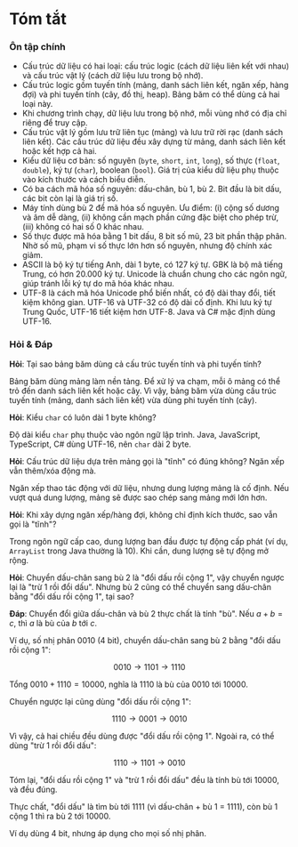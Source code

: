 # Tóm tắt

### Ôn tập chính

- Cấu trúc dữ liệu có hai loại: cấu trúc logic (cách dữ liệu liên kết với nhau) và cấu trúc vật lý (cách dữ liệu lưu trong bộ nhớ).
- Cấu trúc logic gồm tuyến tính (mảng, danh sách liên kết, ngăn xếp, hàng đợi) và phi tuyến tính (cây, đồ thị, heap). Bảng băm có thể dùng cả hai loại này.
- Khi chương trình chạy, dữ liệu lưu trong bộ nhớ, mỗi vùng nhớ có địa chỉ riêng để truy cập.
- Cấu trúc vật lý gồm lưu trữ liên tục (mảng) và lưu trữ rời rạc (danh sách liên kết). Các cấu trúc dữ liệu đều xây dựng từ mảng, danh sách liên kết hoặc kết hợp cả hai.
- Kiểu dữ liệu cơ bản: số nguyên (`byte`, `short`, `int`, `long`), số thực (`float`, `double`), ký tự (`char`), boolean (`bool`). Giá trị của kiểu dữ liệu phụ thuộc vào kích thước và cách biểu diễn.
- Có ba cách mã hóa số nguyên: dấu-chân, bù 1, bù 2. Bit đầu là bit dấu, các bit còn lại là giá trị số.
- Máy tính dùng bù 2 để mã hóa số nguyên. Ưu điểm: (i) cộng số dương và âm dễ dàng, (ii) không cần mạch phần cứng đặc biệt cho phép trừ, (iii) không có hai số 0 khác nhau.
- Số thực được mã hóa bằng 1 bit dấu, 8 bit số mũ, 23 bit phần thập phân. Nhờ số mũ, phạm vi số thực lớn hơn số nguyên, nhưng độ chính xác giảm.
- ASCII là bộ ký tự tiếng Anh, dài 1 byte, có 127 ký tự. GBK là bộ mã tiếng Trung, có hơn 20.000 ký tự. Unicode là chuẩn chung cho các ngôn ngữ, giúp tránh lỗi ký tự do mã hóa khác nhau.
- UTF-8 là cách mã hóa Unicode phổ biến nhất, có độ dài thay đổi, tiết kiệm không gian. UTF-16 và UTF-32 có độ dài cố định. Khi lưu ký tự Trung Quốc, UTF-16 tiết kiệm hơn UTF-8. Java và C# mặc định dùng UTF-16.

### Hỏi & Đáp

**Hỏi**: Tại sao bảng băm dùng cả cấu trúc tuyến tính và phi tuyến tính?

Bảng băm dùng mảng làm nền tảng. Để xử lý va chạm, mỗi ô mảng có thể trỏ đến danh sách liên kết hoặc cây. Vì vậy, bảng băm vừa dùng cấu trúc tuyến tính (mảng, danh sách liên kết) vừa dùng phi tuyến tính (cây).

**Hỏi**: Kiểu `char` có luôn dài 1 byte không?

Độ dài kiểu `char` phụ thuộc vào ngôn ngữ lập trình. Java, JavaScript, TypeScript, C# dùng UTF-16, nên `char` dài 2 byte.

**Hỏi**: Cấu trúc dữ liệu dựa trên mảng gọi là "tĩnh" có đúng không? Ngăn xếp vẫn thêm/xóa động mà.

Ngăn xếp thao tác động với dữ liệu, nhưng dung lượng mảng là cố định. Nếu vượt quá dung lượng, mảng sẽ được sao chép sang mảng mới lớn hơn.

**Hỏi**: Khi xây dựng ngăn xếp/hàng đợi, không chỉ định kích thước, sao vẫn gọi là "tĩnh"?

Trong ngôn ngữ cấp cao, dung lượng ban đầu được tự động cấp phát (ví dụ, `ArrayList` trong Java thường là 10). Khi cần, dung lượng sẽ tự động mở rộng.

**Hỏi**: Chuyển dấu-chân sang bù 2 là "đổi dấu rồi cộng 1", vậy chuyển ngược lại là "trừ 1 rồi đổi dấu". Nhưng bù 2 cũng có thể chuyển sang dấu-chân bằng "đổi dấu rồi cộng 1", tại sao?

**Đáp**: Chuyển đổi giữa dấu-chân và bù 2 thực chất là tính "bù". Nếu $a + b = c$, thì $a$ là bù của $b$ tới $c$.

Ví dụ, số nhị phân $0010$ (4 bit), chuyển dấu-chân sang bù 2 bằng "đổi dấu rồi cộng 1":

$$
0010 \rightarrow 1101 \rightarrow 1110
$$

Tổng $0010 + 1110 = 10000$, nghĩa là $1110$ là bù của $0010$ tới $10000$.

Chuyển ngược lại cũng dùng "đổi dấu rồi cộng 1":

$$
1110 \rightarrow 0001 \rightarrow 0010
$$

Vì vậy, cả hai chiều đều dùng được "đổi dấu rồi cộng 1". Ngoài ra, có thể dùng "trừ 1 rồi đổi dấu":

$$
1110 \rightarrow 1101 \rightarrow 0010
$$

Tóm lại, "đổi dấu rồi cộng 1" và "trừ 1 rồi đổi dấu" đều là tính bù tới $10000$, và đều đúng.

Thực chất, "đổi dấu" là tìm bù tới $1111$ (vì dấu-chân + bù 1 = $1111$), còn bù 1 cộng 1 thì ra bù 2 tới $10000$.

Ví dụ dùng 4 bit, nhưng áp dụng cho mọi số nhị phân.
